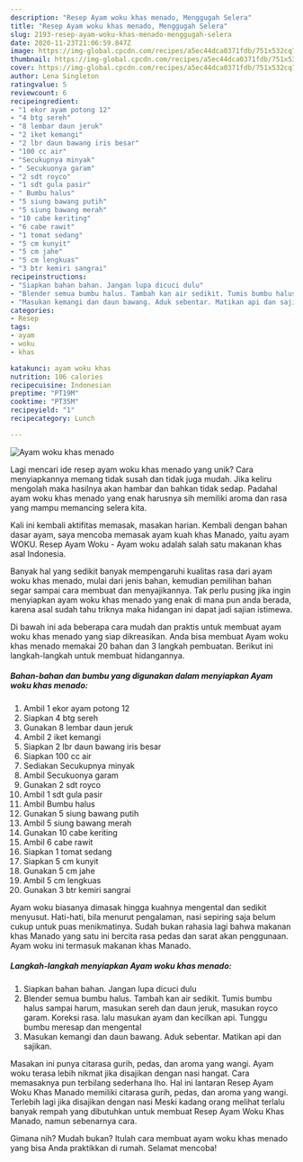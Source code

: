 ```yaml
---
description: "Resep Ayam woku khas menado, Menggugah Selera"
title: "Resep Ayam woku khas menado, Menggugah Selera"
slug: 2193-resep-ayam-woku-khas-menado-menggugah-selera
date: 2020-11-23T21:06:59.847Z
image: https://img-global.cpcdn.com/recipes/a5ec44dca0371fdb/751x532cq70/ayam-woku-khas-menado-foto-resep-utama.jpg
thumbnail: https://img-global.cpcdn.com/recipes/a5ec44dca0371fdb/751x532cq70/ayam-woku-khas-menado-foto-resep-utama.jpg
cover: https://img-global.cpcdn.com/recipes/a5ec44dca0371fdb/751x532cq70/ayam-woku-khas-menado-foto-resep-utama.jpg
author: Lena Singleton
ratingvalue: 5
reviewcount: 6
recipeingredient:
- "1 ekor ayam potong 12"
- "4 btg sereh"
- "8 lembar daun jeruk"
- "2 iket kemangi"
- "2 lbr daun bawang iris besar"
- "100 cc air"
- "Secukupnya minyak"
- " Secukuonya garam"
- "2 sdt royco"
- "1 sdt gula pasir"
- " Bumbu halus"
- "5 siung bawang putih"
- "5 siung bawang merah"
- "10 cabe keriting"
- "6 cabe rawit"
- "1 tomat sedang"
- "5 cm kunyit"
- "5 cm jahe"
- "5 cm lengkuas"
- "3 btr kemiri sangrai"
recipeinstructions:
- "Siapkan bahan bahan. Jangan lupa dicuci dulu"
- "Blender semua bumbu halus. Tambah kan air sedikit. Tumis bumbu halus sampai harum, masukan sereh dan daun jeruk, masukan royco garam. Koreksi rasa. lalu masukan ayam dan kecilkan api. Tunggu bumbu meresap dan mengental"
- "Masukan kemangi dan daun bawang. Aduk sebentar. Matikan api dan sajikan."
categories:
- Resep
tags:
- ayam
- woku
- khas

katakunci: ayam woku khas 
nutrition: 106 calories
recipecuisine: Indonesian
preptime: "PT19M"
cooktime: "PT35M"
recipeyield: "1"
recipecategory: Lunch

---
```



![Ayam woku khas menado](https://img-global.cpcdn.com/recipes/a5ec44dca0371fdb/751x532cq70/ayam-woku-khas-menado-foto-resep-utama.jpg)

Lagi mencari ide resep ayam woku khas menado yang unik? Cara menyiapkannya memang tidak susah dan tidak juga mudah. Jika keliru mengolah maka hasilnya akan hambar dan bahkan tidak sedap. Padahal ayam woku khas menado yang enak harusnya sih memiliki aroma dan rasa yang mampu memancing selera kita.

Kali ini kembali aktifitas memasak, masakan harian. Kembali dengan bahan dasar ayam, saya mencoba memasak ayam kuah khas Manado, yaitu ayam WOKU. Resep Ayam Woku - Ayam woku adalah salah satu makanan khas asal Indonesia.

Banyak hal yang sedikit banyak mempengaruhi kualitas rasa dari ayam woku khas menado, mulai dari jenis bahan, kemudian pemilihan bahan segar sampai cara membuat dan menyajikannya. Tak perlu pusing jika ingin menyiapkan ayam woku khas menado yang enak di mana pun anda berada, karena asal sudah tahu triknya maka hidangan ini dapat jadi sajian istimewa.


Di bawah ini ada beberapa cara mudah dan praktis untuk membuat ayam woku khas menado yang siap dikreasikan. Anda bisa membuat Ayam woku khas menado memakai 20 bahan dan 3 langkah pembuatan. Berikut ini langkah-langkah untuk membuat hidangannya.

<!--inarticleads1-->

##### Bahan-bahan dan bumbu yang digunakan dalam menyiapkan Ayam woku khas menado:

1. Ambil 1 ekor ayam potong 12
1. Siapkan 4 btg sereh
1. Gunakan 8 lembar daun jeruk
1. Ambil 2 iket kemangi
1. Siapkan 2 lbr daun bawang iris besar
1. Siapkan 100 cc air
1. Sediakan Secukupnya minyak
1. Ambil  Secukuonya garam
1. Gunakan 2 sdt royco
1. Ambil 1 sdt gula pasir
1. Ambil  Bumbu halus
1. Gunakan 5 siung bawang putih
1. Ambil 5 siung bawang merah
1. Gunakan 10 cabe keriting
1. Ambil 6 cabe rawit
1. Siapkan 1 tomat sedang
1. Siapkan 5 cm kunyit
1. Gunakan 5 cm jahe
1. Ambil 5 cm lengkuas
1. Gunakan 3 btr kemiri sangrai


Ayam woku biasanya dimasak hingga kuahnya mengental dan sedikit menyusut. Hati-hati, bila menurut pengalaman, nasi sepiring saja belum cukup untuk puas menikmatinya. Sudah bukan rahasia lagi bahwa makanan khas Manado yang satu ini bercita rasa pedas dan sarat akan penggunaan. Ayam woku ini termasuk makanan khas Manado. 

<!--inarticleads2-->

##### Langkah-langkah menyiapkan Ayam woku khas menado:

1. Siapkan bahan bahan. Jangan lupa dicuci dulu
1. Blender semua bumbu halus. Tambah kan air sedikit. Tumis bumbu halus sampai harum, masukan sereh dan daun jeruk, masukan royco garam. Koreksi rasa. lalu masukan ayam dan kecilkan api. Tunggu bumbu meresap dan mengental
1. Masukan kemangi dan daun bawang. Aduk sebentar. Matikan api dan sajikan.


Masakan ini punya citarasa gurih, pedas, dan aroma yang wangi. Ayam woku terasa lebih nikmat jika disajikan dengan nasi hangat. Cara memasaknya pun terbilang sederhana lho. Hal ini lantaran Resep Ayam Woku Khas Manado memiliki citarasa gurih, pedas, dan aroma yang wangi. Terlebih lagi jika disajikan dengan nasi Meski kadang orang melihat terlalu banyak rempah yang dibutuhkan untuk membuat Resep Ayam Woku Khas Manado, namun sebenarnya cara. 

Gimana nih? Mudah bukan? Itulah cara membuat ayam woku khas menado yang bisa Anda praktikkan di rumah. Selamat mencoba!
